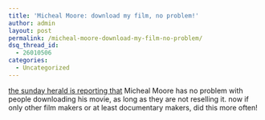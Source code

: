 ```yaml
---
title: 'Micheal Moore: download my film, no problem!'
author: admin
layout: post
permalink: /micheal-moore-download-my-film-no-problem/
dsq_thread_id:
  - 26010506
categories:
  - Uncategorized
---
```

[the sunday herald is reporting that][1] Micheal Moore has no problem with people downloading his movie, as long as they are not reselling it. now if only other film makers or at least documentary makers, did this more often!

 [1]: http://www.sundayherald.com/43167